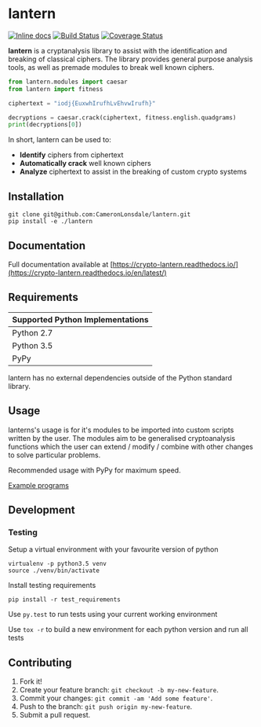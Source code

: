# lantern

[![Inline docs](https://readthedocs.org/projects/crypto-lantern/badge/?version=latest)](https://crypto-lantern.readthedocs.io/en/latest/)
[![Build Status](https://travis-ci.org/CameronLonsdale/lantern.svg?branch=master)](https://travis-ci.org/CameronLonsdale/lantern)
[![Coverage Status](https://coveralls.io/repos/github/CameronLonsdale/lantern/badge.svg?branch=master)](https://coveralls.io/github/CameronLonsdale/lantern?branch=master)

**lantern** is a cryptanalysis library to assist with the identification and breaking of classical ciphers. The library provides general purpose analysis tools, as well as premade modules to break well known ciphers.

```python
from lantern.modules import caesar
from lantern import fitness

ciphertext = "iodj{EuxwhIrufhLvEhvwIrufh}"

decryptions = caesar.crack(ciphertext, fitness.english.quadgrams)
print(decryptions[0])
```

In short, lantern can be used to:

+ **Identify** ciphers from ciphertext
+ **Automatically crack** well known ciphers
+ **Analyze** ciphertext to assist in the breaking of custom crypto systems

## Installation

```
git clone git@github.com:CameronLonsdale/lantern.git
pip install -e ./lantern
```

## Documentation

Full documentation available at [https://crypto-lantern.readthedocs.io/](https://crypto-lantern.readthedocs.io/en/latest/)

## Requirements

| Supported Python Implementations |
| ---------------------------------|
| Python 2.7                       |
| Python 3.5                       |
| PyPy                             |

lantern has no external dependencies outside of the Python standard library.

## Usage

lanterns's usage is for it's modules to be imported into custom scripts written by the user. The modules aim to be generalised cryptoanalysis functions which the user can extend / modify / combine with other changes to solve particular problems.

Recommended usage with PyPy for maximum speed.

[Example programs](examples)

## Development

### Testing

Setup a virtual environment with your favourite version of python

```
virtualenv -p python3.5 venv
source ./venv/bin/activate
```

Install testing requirements

`pip install -r test_requirements`

Use `py.test` to run tests using your current working environment

Use `tox -r` to build a new environment for each python version and run all tests

## Contributing

1. Fork it!
2. Create your feature branch: `git checkout -b my-new-feature`.
3. Commit your changes: `git commit -am 'Add some feature'`.
4. Push to the branch: `git push origin my-new-feature`.
5. Submit a pull request.

